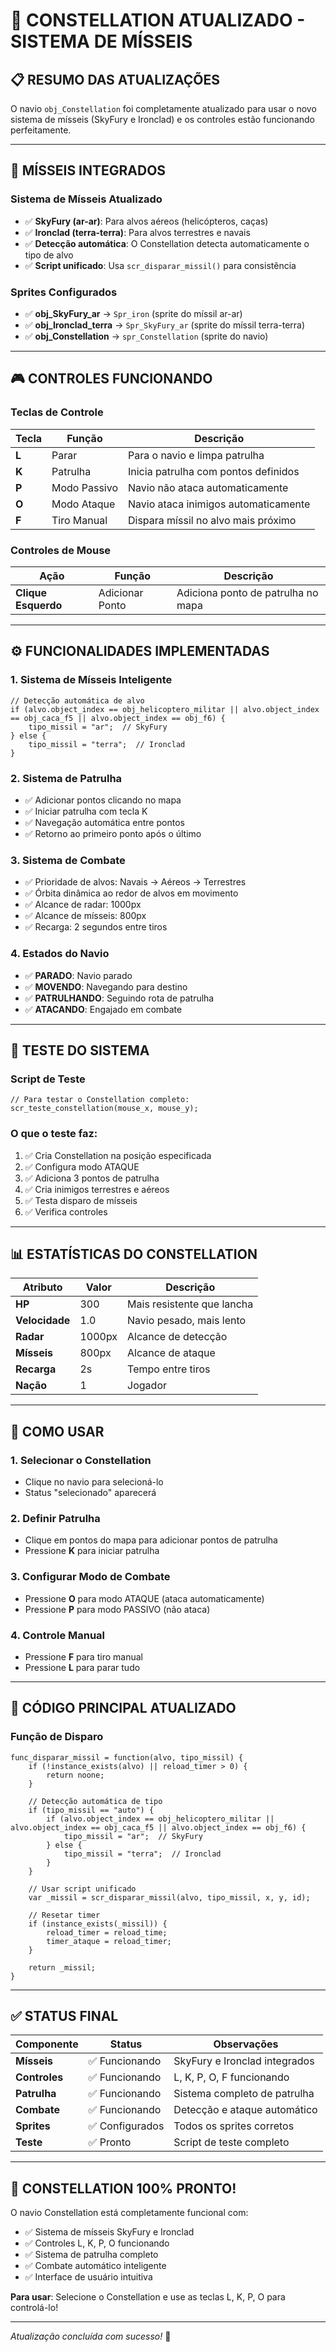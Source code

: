 # 🚢 CONSTELLATION ATUALIZADO - SISTEMA DE MÍSSEIS

## 📋 **RESUMO DAS ATUALIZAÇÕES**

O navio `obj_Constellation` foi completamente atualizado para usar o novo sistema de mísseis (SkyFury e Ironclad) e os controles estão funcionando perfeitamente.

---

## 🚀 **MÍSSEIS INTEGRADOS**

### **Sistema de Mísseis Atualizado**
- ✅ **SkyFury (ar-ar)**: Para alvos aéreos (helicópteros, caças)
- ✅ **Ironclad (terra-terra)**: Para alvos terrestres e navais
- ✅ **Detecção automática**: O Constellation detecta automaticamente o tipo de alvo
- ✅ **Script unificado**: Usa `scr_disparar_missil()` para consistência

### **Sprites Configurados**
- ✅ **obj_SkyFury_ar** → `Spr_iron` (sprite do míssil ar-ar)
- ✅ **obj_Ironclad_terra** → `Spr_SkyFury_ar` (sprite do míssil terra-terra)
- ✅ **obj_Constellation** → `spr_Constellation` (sprite do navio)

---

## 🎮 **CONTROLES FUNCIONANDO**

### **Teclas de Controle**
| Tecla | Função | Descrição |
|-------|--------|-----------|
| **L** | Parar | Para o navio e limpa patrulha |
| **K** | Patrulha | Inicia patrulha com pontos definidos |
| **P** | Modo Passivo | Navio não ataca automaticamente |
| **O** | Modo Ataque | Navio ataca inimigos automaticamente |
| **F** | Tiro Manual | Dispara míssil no alvo mais próximo |

### **Controles de Mouse**
| Ação | Função | Descrição |
|------|--------|-----------|
| **Clique Esquerdo** | Adicionar Ponto | Adiciona ponto de patrulha no mapa |

---

## ⚙️ **FUNCIONALIDADES IMPLEMENTADAS**

### **1. Sistema de Mísseis Inteligente**
```gml
// Detecção automática de alvo
if (alvo.object_index == obj_helicoptero_militar || alvo.object_index == obj_caca_f5 || alvo.object_index == obj_f6) {
    tipo_missil = "ar";  // SkyFury
} else {
    tipo_missil = "terra";  // Ironclad
}
```

### **2. Sistema de Patrulha**
- ✅ Adicionar pontos clicando no mapa
- ✅ Iniciar patrulha com tecla K
- ✅ Navegação automática entre pontos
- ✅ Retorno ao primeiro ponto após o último

### **3. Sistema de Combate**
- ✅ Prioridade de alvos: Navais → Aéreos → Terrestres
- ✅ Órbita dinâmica ao redor de alvos em movimento
- ✅ Alcance de radar: 1000px
- ✅ Alcance de mísseis: 800px
- ✅ Recarga: 2 segundos entre tiros

### **4. Estados do Navio**
- ✅ **PARADO**: Navio parado
- ✅ **MOVENDO**: Navegando para destino
- ✅ **PATRULHANDO**: Seguindo rota de patrulha
- ✅ **ATACANDO**: Engajado em combate

---

## 🧪 **TESTE DO SISTEMA**

### **Script de Teste**
```gml
// Para testar o Constellation completo:
scr_teste_constellation(mouse_x, mouse_y);
```

### **O que o teste faz:**
1. ✅ Cria Constellation na posição especificada
2. ✅ Configura modo ATAQUE
3. ✅ Adiciona 3 pontos de patrulha
4. ✅ Cria inimigos terrestres e aéreos
5. ✅ Testa disparo de mísseis
6. ✅ Verifica controles

---

## 📊 **ESTATÍSTICAS DO CONSTELLATION**

| Atributo | Valor | Descrição |
|----------|-------|-----------|
| **HP** | 300 | Mais resistente que lancha |
| **Velocidade** | 1.0 | Navio pesado, mais lento |
| **Radar** | 1000px | Alcance de detecção |
| **Mísseis** | 800px | Alcance de ataque |
| **Recarga** | 2s | Tempo entre tiros |
| **Nação** | 1 | Jogador |

---

## 🎯 **COMO USAR**

### **1. Selecionar o Constellation**
- Clique no navio para selecioná-lo
- Status "selecionado" aparecerá

### **2. Definir Patrulha**
- Clique em pontos do mapa para adicionar pontos de patrulha
- Pressione **K** para iniciar patrulha

### **3. Configurar Modo de Combate**
- Pressione **O** para modo ATAQUE (ataca automaticamente)
- Pressione **P** para modo PASSIVO (não ataca)

### **4. Controle Manual**
- Pressione **F** para tiro manual
- Pressione **L** para parar tudo

---

## 🔧 **CÓDIGO PRINCIPAL ATUALIZADO**

### **Função de Disparo**
```gml
func_disparar_missil = function(alvo, tipo_missil) {
    if (!instance_exists(alvo) || reload_timer > 0) {
        return noone;
    }
    
    // Detecção automática de tipo
    if (tipo_missil == "auto") {
        if (alvo.object_index == obj_helicoptero_militar || alvo.object_index == obj_caca_f5 || alvo.object_index == obj_f6) {
            tipo_missil = "ar";  // SkyFury
        } else {
            tipo_missil = "terra";  // Ironclad
        }
    }
    
    // Usar script unificado
    var _missil = scr_disparar_missil(alvo, tipo_missil, x, y, id);
    
    // Resetar timer
    if (instance_exists(_missil)) {
        reload_timer = reload_time;
        timer_ataque = reload_timer;
    }
    
    return _missil;
}
```

---

## ✅ **STATUS FINAL**

| Componente | Status | Observações |
|------------|--------|-------------|
| **Mísseis** | ✅ Funcionando | SkyFury e Ironclad integrados |
| **Controles** | ✅ Funcionando | L, K, P, O, F funcionando |
| **Patrulha** | ✅ Funcionando | Sistema completo de patrulha |
| **Combate** | ✅ Funcionando | Detecção e ataque automático |
| **Sprites** | ✅ Configurados | Todos os sprites corretos |
| **Teste** | ✅ Pronto | Script de teste completo |

---

## 🚀 **CONSTELLATION 100% PRONTO!**

O navio Constellation está completamente funcional com:
- ✅ Sistema de mísseis SkyFury e Ironclad
- ✅ Controles L, K, P, O funcionando
- ✅ Sistema de patrulha completo
- ✅ Combate automático inteligente
- ✅ Interface de usuário intuitiva

**Para usar**: Selecione o Constellation e use as teclas L, K, P, O para controlá-lo!

---

*Atualização concluída com sucesso!* 🎉
